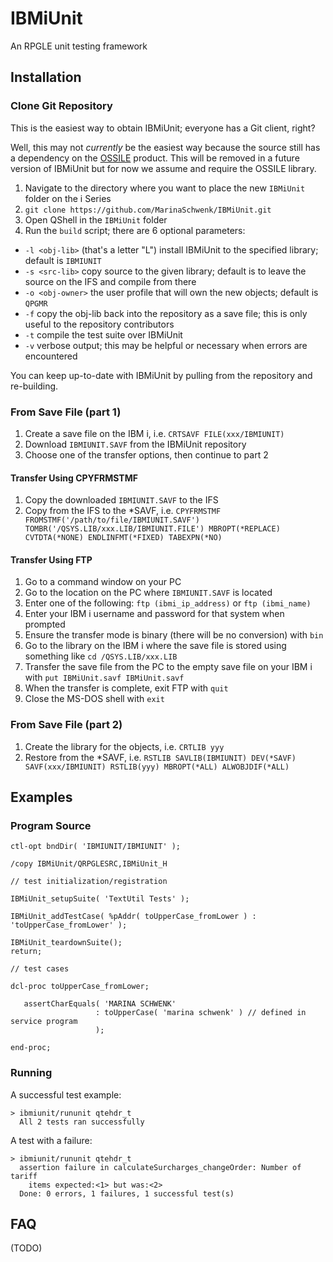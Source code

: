 # IBMiUnit
An RPGLE unit testing framework 

## Installation

### Clone Git Repository

This is the easiest way to obtain IBMiUnit; everyone has a Git client, right?

Well, this may not *currently* be the easiest way because the source still has a dependency on the [OSSILE](https://github.com/OSSILE/OSSILE) product. This will be removed in a future version of IBMiUnit but for now we assume and require the OSSILE library.

1. Navigate to the directory where you want to place the new `IBMiUnit` folder on the i Series
1. `git clone https://github.com/MarinaSchwenk/IBMiUnit.git`
1. Open QShell in the `IBMiUnit` folder
1. Run the `build` script; there are 6 optional parameters:
  - `-l <obj-lib>` (that's a letter "L") install IBMiUnit to the specified library; default is `IBMIUNIT`
  - `-s <src-lib>` copy source to the given library; default is to leave the source on the IFS and compile from there
  - `-o <obj-owner>` the user profile that will own the new objects; default is `QPGMR`
  - `-f` copy the obj-lib back into the repository as a save file; this is only useful to the repository contributors
  - `-t` compile the test suite over IBMiUnit
  - `-v` verbose output; this may be helpful or necessary when errors are encountered

You can keep up-to-date with IBMiUnit by pulling from the repository and re-building.

### From Save File (part 1)

1. Create a save file on the IBM i, i.e. `CRTSAVF FILE(xxx/IBMIUNIT)`
1. Download `IBMIUNIT.SAVF` from the IBMiUnit repository
1. Choose one of the transfer options, then continue to part 2

#### Transfer Using CPYFRMSTMF

1. Copy the downloaded `IBMIUNIT.SAVF` to the IFS
1. Copy from the IFS to the \*SAVF, i.e. `CPYFRMSTMF FROMSTMF('/path/to/file/IBMIUNIT.SAVF') TOMBR('/QSYS.LIB/xxx.LIB/IBMIUNIT.FILE') MBROPT(*REPLACE) CVTDTA(*NONE) ENDLINFMT(*FIXED) TABEXPN(*NO)`

#### Transfer Using FTP

1. Go to a command window on your PC
1. Go to the location on the PC where `IBMIUNIT.SAVF` is located
1. Enter one of the following: `ftp (ibmi_ip_address)` or `ftp (ibmi_name)`
1. Enter your IBM i username and password for that system when prompted
1. Ensure the transfer mode is binary (there will be no conversion) with `bin`
1. Go to the library on the IBM i where the save file is stored using something like `cd /QSYS.LIB/xxx.LIB`
1. Transfer the save file from the PC to the empty save file on your IBM i with `put IBMiUnit.savf IBMiUnit.savf`
1. When the transfer is complete, exit FTP with `quit`
1. Close the MS-DOS shell with `exit`

### From Save File (part 2)

1. Create the library for the objects, i.e. `CRTLIB yyy`
1. Restore from the \*SAVF, i.e. `RSTLIB SAVLIB(IBMIUNIT) DEV(*SAVF) SAVF(xxx/IBMIUNIT) RSTLIB(yyy) MBROPT(*ALL) ALWOBJDIF(*ALL)`

## Examples

### Program Source

    ctl-opt bndDir( 'IBMIUNIT/IBMIUNIT' );

    /copy IBMiUnit/QRPGLESRC,IBMiUnit_H

    // test initialization/registration

    IBMiUnit_setupSuite( 'TextUtil Tests' );

    IBMiUnit_addTestCase( %pAddr( toUpperCase_fromLower ) : 'toUpperCase_fromLower' );

    IBMiUnit_teardownSuite();
    return;

    // test cases

    dcl-proc toUpperCase_fromLower;

       assertCharEquals( 'MARINA SCHWENK'
                       : toUpperCase( 'marina schwenk' ) // defined in service program
                       );

    end-proc;

### Running

A successful test example:

    > ibmiunit/rununit qtehdr_t
      All 2 tests ran successfully

A test with a failure:

    > ibmiunit/rununit qtehdr_t                                             
      assertion failure in calculateSurcharges_changeOrder: Number of tariff
        items expected:<1> but was:<2>                                      
      Done: 0 errors, 1 failures, 1 successful test(s)

## FAQ

(TODO)